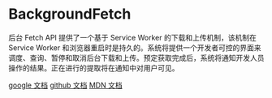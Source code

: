 
# BackgroundFetch

后台 Fetch API 提供了一个基于 Service Worker 的下载和上传机制，该机制在 Service Worker 和浏览器重启时是持久的。系统将提供一个开发者可控的界面来调度、查询、暂停和取消后台下载和上传。预定获取完成后，系统将通知开发人员操作的结果。正在进行的提取将在通知中对用户可见。

[google 文档](https://developers.google.com/web/updates/2018/12/background-fetch)
[github 文档](https://github.com/WICG/background-fetch/blob/master/README.md)
[MDN 文档](https://developer.mozilla.org/en-US/docs/Web/API/Background_Fetch_API)